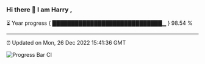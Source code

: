 ### Hi there 👋 I am Harry , 

⏳ Year progress { █████████████████████████████▁ } 98.54 %

---

⏰ Updated on Mon, 26 Dec 2022 15:41:36 GMT

![Progress Bar CI](https://github.com/duykhang68/duykhang68/workflows/Progress%20Bar%20CI/badge.svg)
